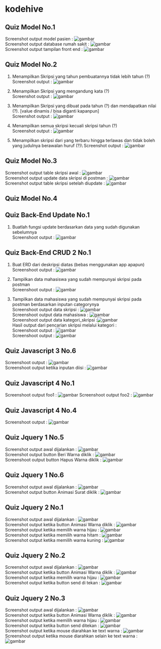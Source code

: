 # kodehive
## Quiz Model No.1
Screenshot output model pasien : ![gambar](https://user-images.githubusercontent.com/17564153/180919276-5ea9f4b9-9a9d-4cfb-adcc-6c950652a52f.png)\
Screenshot output database rumah sakit : ![gambar](https://user-images.githubusercontent.com/17564153/180919008-026ed79c-72ac-467d-a265-c31e74844357.png)\
Screenshot output tampilan front end : ![gambar](https://user-images.githubusercontent.com/17564153/180919222-1160f03d-6280-4a3c-b217-e6b4c17c8149.png)

## Quiz Model No.2

1. Menampilkan Skripsi yang tahun pembuatannya tidak lebih tahun (?)\
Screenshot output : ![gambar](https://user-images.githubusercontent.com/17564153/179147221-97db6f2b-b22b-4679-9d55-07f686058808.png)

2. Menampilkan Skripsi yang mengandung kata (?)\
Screenshot output : ![gambar](https://user-images.githubusercontent.com/17564153/179147143-737386f8-c686-45a2-9455-dc4733accb8c.png)

3. Menampilkan Skripsi yang dibuat pada tahun (?) dan mendapatkan nilai (?). [value dinamis / bisa diganti kapanpun]\
Screenshot output : ![gambar](https://user-images.githubusercontent.com/17564153/179147076-d0fcd6e6-2ceb-45ec-9b58-06b9524be916.png)

4. Menampilkan semua skripsi kecuali skripsi tahun (?)\
Screenshot output : ![gambar](https://user-images.githubusercontent.com/17564153/179147025-4db2a91f-e7d2-4ec4-9c27-eb138966ef5c.png)

5. Menampilkan skripsi dari yang terbaru hingga terlawas dan tidak boleh yang judulnya berawalan huruf (?)\ 
Screenshot output : ![gambar](https://user-images.githubusercontent.com/17564153/179146979-717db2ad-d91d-46ea-beeb-cd52b51aa18c.png)

## Quiz Model No.3
Screenshot output table skripsi awal : ![gambar](https://user-images.githubusercontent.com/17564153/180923911-11cc4a15-9393-49eb-9ebc-4d3a27af4eea.png)\
Screenshot output update data skripsi di postman : ![gambar](https://user-images.githubusercontent.com/17564153/180924014-f2dfc19f-3971-41ce-b014-2ac8b85ffcfe.png)\
Screenshot output table skripsi setelah diupdate : ![gambar](https://user-images.githubusercontent.com/17564153/180924109-a2d98e13-3c56-40dd-924e-f464e8bea920.png)

## Quiz Model No.4

## Quiz Back-End Update No.1

1. Buatlah fungsi update berdasarkan data yang sudah digunakan sebelumnya\
Screenshoot output : ![gambar](https://user-images.githubusercontent.com/17564153/179194042-3e60ea69-01ae-4959-93f4-706940611bd9.png)

## Quiz Back-End CRUD 2 No.1

1. Buat ERD dari deskripsi diatas (bebas menggunakan app apapun)\
Screenshoot output : ![gambar](https://user-images.githubusercontent.com/17564153/179650477-e47c1253-f804-4fbb-9175-8df3dbf51d45.png)

2. Tampilkan data mahasiswa yang sudah mempunyai skripsi pada postman\
Screenshoot output : ![gambar](https://user-images.githubusercontent.com/17564153/179650674-f6ac7599-a2f4-4510-a808-34cc930c5a6b.png)

3. Tampilkan data mahasiswa yang sudah mempunyai skripsi pada postman berdasarkan inputan categorynya\
Screenshoot output data skripsi : ![gambar](https://user-images.githubusercontent.com/17564153/179702465-1d2d3d62-cb23-4fd2-854a-a92e4245dab8.png)\
Screenshoot output data mahasiswa : ![gambar](https://user-images.githubusercontent.com/17564153/179702043-d6ef8bad-6351-45e5-b538-4073234ad073.png)\
Screenshoot output data kategori_skripsi :![gambar](https://user-images.githubusercontent.com/17564153/179702238-33e2e436-6cbb-472b-979d-206c838fabd3.png)\
Hasil output dari pencarian skripsi melalui kategori :\
Screenshoot output : ![gambar](https://user-images.githubusercontent.com/17564153/179698112-cb798e22-c8ee-432b-8cd8-747305ad531a.png)\
Screenshoot output : ![gambar](https://user-images.githubusercontent.com/17564153/179701699-94efa129-3c0a-4776-abc3-ea07a75e3544.png)

## Quiz Javascript 3 No.6
Screenshoot output : ![gambar](https://user-images.githubusercontent.com/17564153/180127238-f72f70e5-ffc9-48c2-9460-68f73ffe5566.png)\
Screenshoot output ketika inputan diisi : ![gambar](https://user-images.githubusercontent.com/17564153/180127523-423967a0-284c-4e0a-8125-222f66897822.png)

## Quiz Javascript 4 No.1
Screenshoot output foo1 : ![gambar](https://user-images.githubusercontent.com/17564153/180164886-bbf612f6-9b96-41af-9b3f-7493d39193a7.png)
Screenshoot output foo2 : ![gambar](https://user-images.githubusercontent.com/17564153/180165050-6cf26d22-f126-4a25-8d00-ba253e47a44a.png)


## Quiz Javascript 4 No.4
Screenshoot output : ![gambar](https://user-images.githubusercontent.com/17564153/180165834-f3499813-d469-403d-8281-59efc1df58fd.png)

## Quiz Jquery 1 No.5
Screenshot output awal dijalankan : ![gambar](https://user-images.githubusercontent.com/17564153/180132628-2ab4e90c-b14e-43c9-bd19-8fd3683dde29.png)\
Screenshot output button Beri Warna diklik : ![gambar](https://user-images.githubusercontent.com/17564153/180132684-1bc0f079-bcbd-43de-b88e-7606e843a0d2.png)\
Screenshoot output button Hapus Warna diklik : ![gambar](https://user-images.githubusercontent.com/17564153/180132819-879eea32-266d-4f0c-b2f9-3fc99a3debcf.png)

## Quiz Jquery 1 No.6
Screenshot output awal dijalankan : ![gambar](https://user-images.githubusercontent.com/17564153/180157961-fafc6b61-82a6-4220-9e41-97af6fe5660d.png)\
Screenshot output button Animasi Surat diklik : ![gambar](https://user-images.githubusercontent.com/17564153/180158114-7fff98fd-6403-40b7-a01b-80b00e62484f.png)

## Quiz Jquery 2 No.1
Screenshot output awal dijalankan : ![gambar](https://user-images.githubusercontent.com/17564153/180372076-64fb9faf-d6ff-4c7a-8248-9ef42a44d445.png)\
Screenshot output ketika button Animasi Warna diklik : ![gambar](https://user-images.githubusercontent.com/17564153/180372214-ce06e43f-07b1-4022-9286-e1ea0243ac6f.png)\
Screenshot output ketika memilih warna hijau : ![gambar](https://user-images.githubusercontent.com/17564153/180372391-333e90ea-9996-4aa3-bc5c-c3e9568e599d.png)\
Screenshot output ketika memilih warna hitam : ![gambar](https://user-images.githubusercontent.com/17564153/180372435-aeaebfe9-e0c5-4adc-b88d-63ed9ed2b138.png)\
Screenshot output ketika memilih warna kuning : ![gambar](https://user-images.githubusercontent.com/17564153/180372466-1e85471c-95e6-45da-ab91-a20bdc2958a1.png)

## Quiz Jquery 2 No.2
Screenshot output awal dijalankan : ![gambar](https://user-images.githubusercontent.com/17564153/180914841-4ff44d4d-551d-42f0-a76a-2c7ee62c0090.png)\
Screenshot output ketika button Animasi Warna diklik : ![gambar](https://user-images.githubusercontent.com/17564153/180914902-3af9555d-3ed4-45c6-9d2c-bb312a45320f.png)\
Screenshot output ketika memilih warna hijau : ![gambar](https://user-images.githubusercontent.com/17564153/180914965-7a92578b-ceeb-4067-be41-e23cd109bd08.png)\
Screenshot output ketika button send di tekan : ![gambar](https://user-images.githubusercontent.com/17564153/180915010-08f7eb31-dd10-4acb-9a6d-d538c56568e4.png)

## Quiz Jquery 2 No.3
Screenshot output awal dijalankan : ![gambar](https://user-images.githubusercontent.com/17564153/180917069-de0a325e-eb93-41dc-b6b1-86ae9a322f63.png)\
Screenshot output ketika button Animasi Warna diklik : ![gambar](https://user-images.githubusercontent.com/17564153/180917115-e1987bfd-e1be-4477-961c-15c3667c8085.png)\
Screenshot output ketika memilih warna hijau : ![gambar](https://user-images.githubusercontent.com/17564153/180917162-0465790f-e91b-4017-a1c4-a215ead359e2.png)\
Screenshot output ketika button send ditekan : ![gambar](https://user-images.githubusercontent.com/17564153/180917228-f71e1ae3-f542-48db-9d38-b0ce8b615f96.png)\
Screenshot output ketika mouse diarahkan ke text warna : ![gambar](https://user-images.githubusercontent.com/17564153/180917272-dccdaef9-16e2-4518-86c5-e83a7a3e35b7.png)\
Screenshout output ketika mouse diarahkan selain ke text warna : ![gambar](https://user-images.githubusercontent.com/17564153/180917345-57caded6-f519-4cda-9efb-2bbc7a90c967.png)
